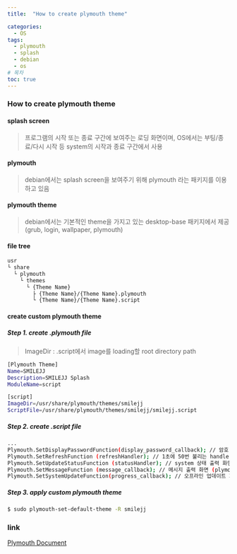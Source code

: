 ```yaml
---
title:  "How to create plymouth theme"

categories:
  - OS
tags:
  - plymouth
  - splash
  - debian
  - os
# 목차
toc: true
---
```


### How to create plymouth theme

#### splash screen

> 프로그램의 시작 또는 종료 구간에 보여주는 로딩 화면이며, OS에서는 부팅/종료/다시 시작 등 system의 시작과 종료 구간에서 사용

#### plymouth

> debian에서는 splash screen을 보여주기 위해 plymouth 라는 패키지를 이용하고 있음

#### plymouth theme

> debian에서는 기본적인 theme을 가지고 있는 desktop-base 패키지에서 제공(grub, login, wallpaper, plymouth)

#### file tree

```bash
usr
└ share
  └ plymouth
    └ themes
      └ {Theme Name}
        ├ {Theme Name}/{Theme Name}.plymouth
        └ {Theme Name}/{Theme Name}.script
```

#### create custom plymouth theme

##### Step 1. create .plymouth file 

> ImageDir : .script에서 image를 loading할 root directory path

```bash
[Plymouth Theme]
Name=SMILEJJ
Description=SMILEJJ Splash
ModuleName=script

[script]
ImageDir=/usr/share/plymouth/themes/smilejj
ScriptFile=/usr/share/plymouth/themes/smilejj/smilejj.script
```

##### Step 2. create .script file

```bash
...
Plymouth.SetDisplayPasswordFunction(display_password_callback); // 암호 입력 화면 (plymouth ask-for-password handler)
Plymouth.SetRefreshFunction (refreshHandler); // 1초에 50번 불리는 handler
Plymouth.SetUpdateStatusFunction (statusHandler); // system 상태 출력 화면 (plymouth update handler)
Plymouth.SetMessageFunction (message_callback); // 메시지 출력 화면 (plymouth display-message handler)
Plymouth.SetSystemUpdateFunction(progress_callback); // 오프라인 업데이트 화면 (plymouth system-update handler)
```

##### Step 3. apply custom plymouth theme 

```bash
$ sudo plymouth-set-default-theme -R smilejj
```

### link

[Plymouth Document](https://www.freedesktop.org/wiki/Software/Plymouth/Scripts/)
